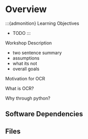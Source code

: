 Overview
========

:::{admonition} Learning Objectives
- TODO
:::

Workshop Description
 - two sentence summary
 - assumptions
 - what its not
 - overall goals

 Motivation for OCR

 What is OCR?

 Why through python?

## Software Dependencies

## Files

